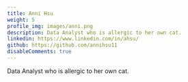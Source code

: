 ```yaml
---
title: Anni Hsu
weight: 5
profile_img: images/anni.png
description: Data Analyst who is allergic to her own cat.
linkedin: https://www.linkedin.com/in/ahsu/
github: https://github.com/annihsu11
disableComments: true
---
```


Data Analyst who is allergic to her own cat.
